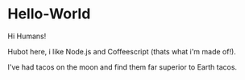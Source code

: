 # Hello-World

Hi Humans!

Hubot here, i like Node.js and Coffeescript (thats what i'm made of!).

I've had tacos on the moon and find them far superior to Earth tacos.
